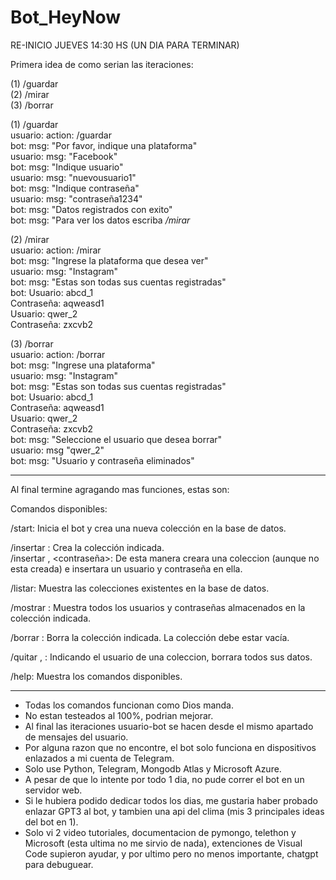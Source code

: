 # Bot_HeyNow  

RE-INICIO JUEVES 14:30 HS (UN DIA PARA TERMINAR)  
  
Primera idea de como serian las iteraciones:

(1) /guardar  
(2) /mirar  
(3) /borrar  
  
(1) /guardar  
usuario: action: /guardar  
bot: msg: "Por favor, indique una plataforma"  
usuario: msg: "Facebook"  
bot: msg: "Indique usuario"  
usuario: msg: "nuevousuario1"  
bot: msg: "Indique contraseña"  
usuario: msg: "contraseña1234"  
bot: msg: "Datos registrados con exito"  
bot: msg: "Para ver los datos escriba */mirar*  
  
(2) /mirar  
usuario: action: /mirar  
bot: msg: "Ingrese la plataforma que desea ver"  
usuario: msg: "Instagram"  
bot: msg: "Estas son todas sus cuentas registradas"  
bot: Usuario: abcd_1  
     Contraseña: aqweasd1  
     Usuario: qwer_2  
     Contraseña: zxcvb2  
  
(3) /borrar  
usuario: action: /borrar  
bot: msg: "Ingrese una plataforma"  
usuario: msg: "Instagram"  
bot: msg: "Estas son todas sus cuentas registradas"  
bot: Usuario: abcd_1  
     Contraseña: aqweasd1  
     Usuario: qwer_2  
     Contraseña: zxcvb2  
bot: msg: "Seleccione el usuario que desea borrar"  
usuario: msg "qwer_2"  
bot: msg: "Usuario y contraseña eliminados"

----------------------------------------------------------------

Al final termine agragando mas funciones, estas son:

Comandos disponibles:
    
/start: Inicia el bot y crea una nueva colección en la base de datos.

/insertar <coleccion>: Crea la colección indicada.         
/insertar <coleccion>, <username> <contraseña>: De esta manera creara una coleccion (aunque no esta creada) e insertara un usuario y contraseña en ella.

/listar: Muestra las colecciones existentes en la base de datos.

/mostrar <coleccion>: Muestra todos los usuarios y contraseñas almacenados en la colección indicada.

/borrar <coleccion>: Borra la colección indicada. La colección debe estar vacía.

/quitar <coleccion>, <usuario>: Indicando el usuario de una coleccion, borrara todos sus datos.

/help: Muestra los comandos disponibles.

----------------------------------------------------------------

- Todas los comandos funcionan como Dios manda.
- No estan testeados al 100%, podrian mejorar.
- Al final las iteraciones usuario-bot se hacen desde el mismo apartado de mensajes del usuario.
- Por alguna razon que no encontre, el bot solo funciona en dispositivos enlazados a mi cuenta de Telegram.
- Solo use Python, Telegram, Mongodb Atlas y Microsoft Azure.
- A pesar de que lo intente por todo 1 dia, no pude correr el bot en un servidor web.
- Si le hubiera podido dedicar todos los dias, me gustaria haber probado enlazar GPT3 al bot, y tambien una api del clima (mis 3 principales ideas del bot en 1).
- Solo vi 2 video tutoriales, documentacion de pymongo, telethon y Microsoft (esta ultima no me sirvio de nada), extenciones de Visual Code supieron ayudar, y por ultimo pero no menos importante, chatgpt para debuguear.
